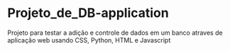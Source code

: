 # Projeto_de_DB-application
 Projeto para testar a adição e controle de dados em um banco atraves de aplicação web usando CSS, Python, HTML e Javascript
